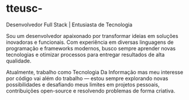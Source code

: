 # tteusc-
Desenvolvedor Full Stack | Entusiasta de Tecnologia

Sou um desenvolvedor apaixonado por transformar ideias em soluções inovadoras e funcionais. Com experiência em diversas linguagens de programação e frameworks modernos, busco sempre aprender novas tecnologias e otimizar processos para entregar resultados de alta qualidade.

Atualmente, trabalho como Tecnologia Da Informação mas meu interesse por código vai além do trabalho — estou sempre explorando novas possibilidades e desafiando meus limites em projetos pessoais, contribuições open-source e resolvendo problemas de forma criativa.
